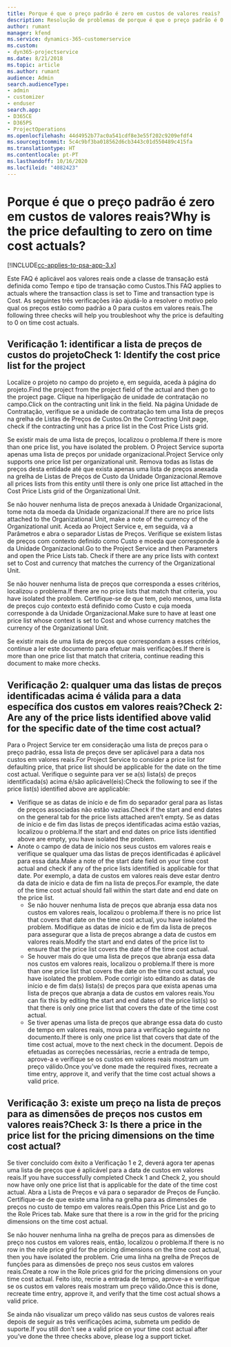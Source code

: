 ```yaml
---
title: Porque é que o preço padrão é zero em custos de valores reais?
description: Resolução de problemas de porque é que o preço padrão é 0 para custos de valores reais.
author: rumant
manager: kfend
ms.service: dynamics-365-customerservice
ms.custom:
- dyn365-projectservice
ms.date: 8/21/2018
ms.topic: article
ms.author: rumant
audience: Admin
search.audienceType:
- admin
- customizer
- enduser
search.app:
- D365CE
- D365PS
- ProjectOperations
ms.openlocfilehash: 44d4952b77ac0a541cdf8e3e55f202c9209efdf4
ms.sourcegitcommit: 5c4c9bf3ba018562d6cb3443c01d550489c415fa
ms.translationtype: HT
ms.contentlocale: pt-PT
ms.lasthandoff: 10/16/2020
ms.locfileid: "4082423"
---
```

# <a name="why-is-the-price-defaulting-to-zero-on-time-cost-actuals"></a><span data-ttu-id="f20be-103">Porque é que o preço padrão é zero em custos de valores reais?</span><span class="sxs-lookup"><span data-stu-id="f20be-103">Why is the price defaulting to zero on time cost actuals?</span></span>

[!INCLUDE[cc-applies-to-psa-app-3.x](../includes/cc-applies-to-psa-app-3x.md)]

<span data-ttu-id="f20be-104">Este FAQ é aplicável aos valores reais onde a classe de transação está definida como Tempo e tipo de transação como Custos.</span><span class="sxs-lookup"><span data-stu-id="f20be-104">This FAQ applies to actuals where the transaction class is set to Time and transaction type is Cost.</span></span> <span data-ttu-id="f20be-105">As seguintes três verificações irão ajudá-lo a resolver o motivo pelo qual os preços estão como padrão a 0 para custos em valores reais.</span><span class="sxs-lookup"><span data-stu-id="f20be-105">The following three checks will help you troubleshoot why the price is defaulting to 0 on time cost actuals.</span></span>
 
## <a name="check-1-identify-the-cost-price-list-for-the-project"></a><span data-ttu-id="f20be-106">Verificação 1: identificar a lista de preços de custos do projeto</span><span class="sxs-lookup"><span data-stu-id="f20be-106">Check 1: Identify the cost price list for the project</span></span>

<span data-ttu-id="f20be-107">Localize o projeto no campo do projeto e, em seguida, aceda à página do projeto.</span><span class="sxs-lookup"><span data-stu-id="f20be-107">Find the project from the project field of the actual and then go to the project page.</span></span> <span data-ttu-id="f20be-108">Clique na hiperligação de unidade de contratação no campo.</span><span class="sxs-lookup"><span data-stu-id="f20be-108">Click on the contracting unit link in the field.</span></span> <span data-ttu-id="f20be-109">Na página Unidade de Contratação, verifique se a unidade de contratação tem uma lista de preços na grelha de Listas de Preços de Custos.</span><span class="sxs-lookup"><span data-stu-id="f20be-109">On the Contracting Unit page, check if the contracting unit has a price list in the Cost Price Lists grid.</span></span>

<span data-ttu-id="f20be-110">Se existir mais de uma lista de preços, localizou o problema.</span><span class="sxs-lookup"><span data-stu-id="f20be-110">If there is more than one price list, you have isolated the problem.</span></span> <span data-ttu-id="f20be-111">O Project Service suporta apenas uma lista de preços por unidade organizacional.</span><span class="sxs-lookup"><span data-stu-id="f20be-111">Project Service only supports one price list per organizational unit.</span></span> <span data-ttu-id="f20be-112">Remova todas as listas de preços desta entidade até que exista apenas uma lista de preços anexada na grelha de Listas de Preços de Custo da Unidade Organizacional.</span><span class="sxs-lookup"><span data-stu-id="f20be-112">Remove all prices lists from this entity until there is only one price list attached in the Cost Price Lists grid of the Organizational Unit.</span></span>

<span data-ttu-id="f20be-113">Se não houver nenhuma lista de preços anexada à Unidade Organizacional, tome nota da moeda da Unidade organizacional.</span><span class="sxs-lookup"><span data-stu-id="f20be-113">If there are no price lists attached to the Organizational Unit, make a note of the currency of the Organizational unit.</span></span> <span data-ttu-id="f20be-114">Aceda ao Project Service e, em seguida, vá a Parâmetros e abra o separador Listas de Preços. Verifique se existem listas de preços com contexto definido como Custo e moeda que corresponde à da Unidade Organizacional.</span><span class="sxs-lookup"><span data-stu-id="f20be-114">Go to the Project Service and then Parameters and open the Price Lists tab. Check if there are any price lists with context set to Cost and currency that matches the currency of the Organizational Unit.</span></span>
 
<span data-ttu-id="f20be-115">Se não houver nenhuma lista de preços que corresponda a esses critérios, localizou o problema.</span><span class="sxs-lookup"><span data-stu-id="f20be-115">If there are no price lists that match that criteria, you have isolated the problem.</span></span> <span data-ttu-id="f20be-116">Certifique-se de que tem, pelo menos, uma lista de preços cujo contexto está definido como Custo e cuja moeda corresponde à da Unidade Organizacional.</span><span class="sxs-lookup"><span data-stu-id="f20be-116">Make sure to have at least one price list whose context is set to Cost and whose currency matches the currency of the Organizational Unit.</span></span>

<span data-ttu-id="f20be-117">Se existir mais de uma lista de preços que correspondam a esses critérios, continue a ler este documento para efetuar mais verificações.</span><span class="sxs-lookup"><span data-stu-id="f20be-117">If there is more than one price list that match that criteria, continue reading this document to make more checks.</span></span>

## <a name="check-2-are-any-of-the-price-lists-identified-above-valid-for-the-specific-date-of-the-time-cost-actual"></a><span data-ttu-id="f20be-118">Verificação 2: qualquer uma das listas de preços identificadas acima é válida para a data específica dos custos em valores reais?</span><span class="sxs-lookup"><span data-stu-id="f20be-118">Check 2: Are any of the price lists identified above valid for the specific date of the time cost actual?</span></span>

<span data-ttu-id="f20be-119">Para o Project Service ter em consideração uma lista de preços para o preço padrão, essa lista de preços deve ser aplicável para a data nos custos em valores reais.</span><span class="sxs-lookup"><span data-stu-id="f20be-119">For Project Service to consider a price list for defaulting price, that price list should be applicable for the date on the time cost actual.</span></span> <span data-ttu-id="f20be-120">Verifique o seguinte para ver se a(s) lista(s) de preços identificada(s) acima é/são aplicável(eis):</span><span class="sxs-lookup"><span data-stu-id="f20be-120">Check the following to see if the price list(s) identified above are applicable:</span></span>

- <span data-ttu-id="f20be-121">Verifique se as datas de início e de fim do separador geral para as listas de preços associadas não estão vazias.</span><span class="sxs-lookup"><span data-stu-id="f20be-121">Check if the start and end dates on the general tab for the price lists attached aren’t empty.</span></span> <span data-ttu-id="f20be-122">Se as datas de início e de fim das listas de preços identificadas acima estão vazias, localizou o problema.</span><span class="sxs-lookup"><span data-stu-id="f20be-122">If the start and end dates on price lists identified above are empty, you have isolated the problem.</span></span> 
- <span data-ttu-id="f20be-123">Anote o campo de data de início nos seus custos em valores reais e verifique se qualquer uma das listas de preços identificadas é aplicável para essa data.</span><span class="sxs-lookup"><span data-stu-id="f20be-123">Make a note of the start date field on your time cost actual and check if any of the price lists identified is applicable for that date.</span></span> <span data-ttu-id="f20be-124">Por exemplo, a data de custos em valores reais deve estar dentro da data de início e data de fim na lista de preços.</span><span class="sxs-lookup"><span data-stu-id="f20be-124">For example, the date of the time cost actual should fall within the start date and end date on the price list.</span></span> 
    - <span data-ttu-id="f20be-125">Se não houver nenhuma lista de preços que abranja essa data nos custos em valores reais, localizou o problema.</span><span class="sxs-lookup"><span data-stu-id="f20be-125">If there is no price list that covers that date on the time cost actual, you have isolated the problem.</span></span> <span data-ttu-id="f20be-126">Modifique as datas de início e de fim da lista de preços para assegurar que a lista de preços abrange a data de custos em valores reais.</span><span class="sxs-lookup"><span data-stu-id="f20be-126">Modify the start and end dates of the price list to ensure that the price list covers the date of the time cost actual.</span></span> 
    - <span data-ttu-id="f20be-127">Se houver mais do que uma lista de preços que abranja essa data nos custos em valores reais, localizou o problema.</span><span class="sxs-lookup"><span data-stu-id="f20be-127">If there is more than one price list that covers the date on the time cost actual, you have isolated the problem.</span></span> <span data-ttu-id="f20be-128">Pode corrigir isto editando as datas de início e de fim da(s) lista(s) de preços para que exista apenas uma lista de preços que abranja a data de custos em valores reais.</span><span class="sxs-lookup"><span data-stu-id="f20be-128">You can fix this by editing the start and end dates of the price list(s) so that there is only one price list that covers the date of the time cost actual.</span></span> 
    - <span data-ttu-id="f20be-129">Se tiver apenas uma lista de preços que abrange essa data do custo de tempo em valores reais, mova para a verificação seguinte no documento.</span><span class="sxs-lookup"><span data-stu-id="f20be-129">If there is only one price list that covers that date of the time cost actual, move to the next check in the document.</span></span>
<span data-ttu-id="f20be-130">Depois de efetuadas as correções necessárias, recrie a entrada de tempo, aprove-a e verifique se os custos em valores reais mostram um preço válido.</span><span class="sxs-lookup"><span data-stu-id="f20be-130">Once you’ve done made the required fixes, recreate a time entry, approve it, and verify that the time cost actual shows a valid price.</span></span>

## <a name="check-3-is-there-a-price-in-the-price-list-for-the-pricing-dimensions-on-the-time-cost-actual"></a><span data-ttu-id="f20be-131">Verificação 3: existe um preço na lista de preços para as dimensões de preços nos custos em valores reais?</span><span class="sxs-lookup"><span data-stu-id="f20be-131">Check 3: Is there a price in the price list for the pricing dimensions on the time cost actual?</span></span>

<span data-ttu-id="f20be-132">Se tiver concluído com êxito a Verificação 1 e 2, deverá agora ter apenas uma lista de preços que é aplicável para a data de custos em valores reais.</span><span class="sxs-lookup"><span data-stu-id="f20be-132">If you have successfully completed Check 1 and Check 2, you should now have only one price list that is applicable for the date of the time cost actual.</span></span> <span data-ttu-id="f20be-133">Abra a Lista de Preços e vá para o separador de Preços de Função. Certifique-se de que existe uma linha na grelha para as dimensões de preços no custo de tempo em valores reais.</span><span class="sxs-lookup"><span data-stu-id="f20be-133">Open this Price List and go to the Role Prices tab. Make sure that there is a row in the grid for the pricing dimensions on the time cost actual.</span></span>

<span data-ttu-id="f20be-134">Se não houver nenhuma linha na grelha de preços para as dimensões de preço nos custos em valores reais, então, localizou o problema.</span><span class="sxs-lookup"><span data-stu-id="f20be-134">If there is no row in the role price grid for the pricing dimensions on the time cost actual, then you have isolated the problem.</span></span> <span data-ttu-id="f20be-135">Crie uma linha na grelha de Preços de funções para as dimensões de preço nos seus custos em valores reais.</span><span class="sxs-lookup"><span data-stu-id="f20be-135">Create a row in the Role prices grid for the pricing dimensions on your time cost actual.</span></span> <span data-ttu-id="f20be-136">Feito isto, recrie a entrada de tempo, aprove-a e verifique se os custos em valores reais mostram um preço válido.</span><span class="sxs-lookup"><span data-stu-id="f20be-136">Once this is done, recreate time entry, approve it, and verify that the time cost actual shows a valid price.</span></span>
 
<span data-ttu-id="f20be-137">Se ainda não visualizar um preço válido nas seus custos de valores reais depois de seguir as três verificações acima, submeta um pedido de suporte.</span><span class="sxs-lookup"><span data-stu-id="f20be-137">If you still don't see a valid price on your time cost actual after you’ve done the three checks above, please log a support ticket.</span></span>



